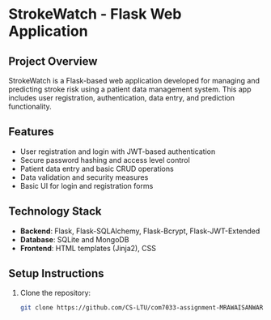 # StrokeWatch - Flask Web Application

## Project Overview

StrokeWatch is a Flask-based web application developed for managing and predicting stroke risk using a patient data management system. This app includes user registration, authentication, data entry, and prediction functionality.

## Features

- User registration and login with JWT-based authentication
- Secure password hashing and access level control
- Patient data entry and basic CRUD operations
- Data validation and security measures
- Basic UI for login and registration forms

## Technology Stack

- **Backend**: Flask, Flask-SQLAlchemy, Flask-Bcrypt, Flask-JWT-Extended
- **Database**: SQLite and MongoDB
- **Frontend**: HTML templates (Jinja2), CSS

## Setup Instructions

1. Clone the repository:
   ```bash
   git clone https://github.com/CS-LTU/com7033-assignment-MRAWAISANWAR.git
   ```
